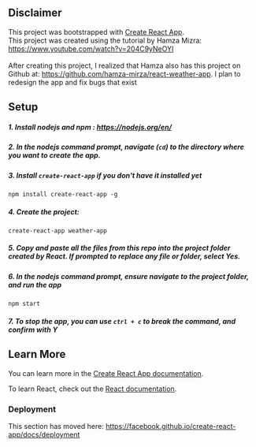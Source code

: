 ## Disclaimer
This project was bootstrapped with [Create React App](https://github.com/facebook/create-react-app). <br/>
This project was created using the tutorial by Hamza Mizra:  https://www.youtube.com/watch?v=204C9yNeOYI  <br/><br/>
After creating this project, I realized that Hamza also has this project on Github at: https://github.com/hamza-mirza/react-weather-app. I plan to redesign the app and fix bugs that exist 


## Setup
##### 1. Install nodejs and npm : https://nodejs.org/en/
##### 2. In the nodejs command prompt, navigate (`cd`) to the directory where you want to create the app.
##### 3. Install `create-react-app` if you don't have it installed yet 
```shell
npm install create-react-app -g
```
##### 4. Create the project:
```shell
create-react-app weather-app
```
##### 5. Copy and paste all the files from this repo into the project folder created by React. If prompted to replace any file or folder, select Yes. 

##### 6. In the nodejs command prompt, ensure navigate to the project folder, and run the app
```shell
npm start
```
##### 7. To stop the app, you can use `ctrl + c` to break the command, and confirm with Y


## Learn More

You can learn more in the [Create React App documentation](https://facebook.github.io/create-react-app/docs/getting-started).

To learn React, check out the [React documentation](https://reactjs.org/).

### Deployment

This section has moved here: https://facebook.github.io/create-react-app/docs/deployment
